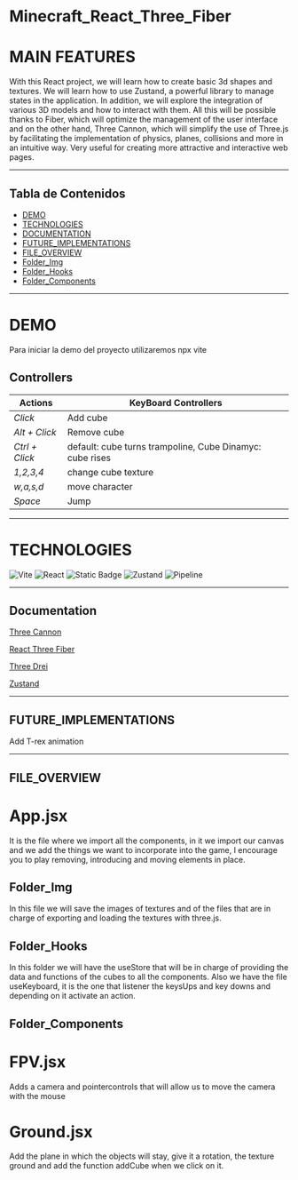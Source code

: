 # Minecraft_React_Three_Fiber

# MAIN FEATURES

With this React project, we will learn how to create basic 3d shapes and textures. We will learn how to use Zustand, a powerful library to manage states in the application. In addition, we will explore the integration of various 3D models and how to interact with them. All this will be possible thanks to Fiber, which will optimize the management of the user interface and on the other hand, Three Cannon, which will simplify the use of Three.js by facilitating the implementation of physics, planes, collisions and more in an intuitive way. Very useful for creating more attractive and interactive web pages.
<hr>

## Tabla de Contenidos

- [DEMO](#demo)
- [TECHNOLOGIES](#Technologies)
- [DOCUMENTATION](#Documentation)
- [FUTURE_IMPLEMENTATIONS](#FUTURE_IMPLEMENTATIONS)
- [FILE_OVERVIEW](#FILE_OVERVIEW)
- [Folder_Img](#Folder_Img)
- [Folder_Hooks](#Folder_Hooks)
- [Folder_Components](#Folder_Components)
<hr>

# DEMO

Para iniciar la demo del proyecto utilizaremos npx vite 

## Controllers

| **Actions**       | **KeyBoard Controllers**|    
|----------------|----------------------------------------------------------------------------|
| *Click*        | Add cube| 
| *Alt + Click*  | Remove cube| 
| *Ctrl + Click* | default: cube turns trampoline, Cube Dinamyc: cube rises | 
| *1,2,3,4*      | change cube texture |
| *w,a,s,d*      | move character |
| *Space*        | Jump |
<hr>

# TECHNOLOGIES

![Vite](https://img.shields.io/badge/Vite-purple?style=plastic&logo=Vite&labelColor=black)
![React](https://img.shields.io/badge/three_Cannon,Three_Fiber,three_Drei-green?style=plastic&logo=Vue.js&labelColor=black)
![Static Badge](https://img.shields.io/badge/Three_Cannon%2CThree_Fiber%2CThree_Drei-yellow?style=plastic&logo=Three.js&labelColor=black)
![Zustand](https://img.shields.io/badge/Zustand-blue?style=plastic&logo=Zustand&labelColor=black)
![Pipeline](https://img.shields.io/badge/Pipeline-pink?style=plastic&logo=GLTFPipeline&labelColor=black)

<hr>

## Documentation
[Three Cannon](https://www.npmjs.com/package/@react-three/cannon?activeTab=readme)

[React Three Fiber](https://docs.pmnd.rs/react-three-fiber/getting-started/introduction)

[Three Drei](https://github.com/pmndrs/drei#readme)

[Zustand](https://zustand-demo.pmnd.rs/)

<hr>

## FUTURE_IMPLEMENTATIONS
Add T-rex animation

<hr>

## FILE_OVERVIEW

# App.jsx

It is the file where we import all the components, in it we import our canvas and we add the things we want to incorporate into the game, I encourage you to play removing, introducing and moving elements in place. 

## Folder_Img
In this file we will save the images of textures and of the files that are in charge of exporting and loading the textures with three.js.

## Folder_Hooks
In this folder we will have the useStore that will be in charge of providing the data and functions of the cubes to all the components.
Also we have the file useKeyboard, it is the one that listener the keysUps and key downs and depending on it activate an action. 

## Folder_Components

# FPV.jsx

Adds a camera and pointercontrols that will allow us to move the camera with the mouse

# Ground.jsx

Add the plane in which the objects will stay, give it a rotation, the texture ground and add the function addCube when we click on it.







